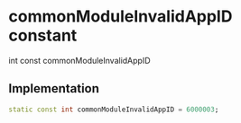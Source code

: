 


# commonModuleInvalidAppID constant







int const commonModuleInvalidAppID
  







## Implementation

```dart
static const int commonModuleInvalidAppID = 6000003;
```







